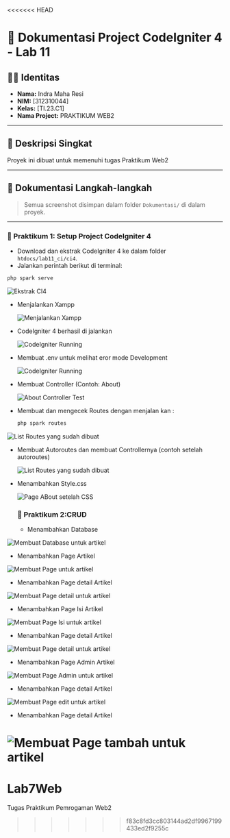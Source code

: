 <<<<<<< HEAD
# 📘 Dokumentasi Project CodeIgniter 4 - Lab 11

## 🙋‍♂️ Identitas

- **Nama:** Indra Maha Resi  
- **NIM:** [312310044]  
- **Kelas:** [TI.23.C1]  
- **Nama Project:** PRAKTIKUM WEB2 

---

## 📁 Deskripsi Singkat

Proyek ini dibuat untuk  memenuhi tugas Praktikum Web2

---

## 📸 Dokumentasi Langkah-langkah

> Semua screenshot disimpan dalam folder `Dokumentasi/` di dalam proyek.

---

### 🧱 Praktikum 1: Setup Project CodeIgniter 4

- Download dan ekstrak CodeIgniter 4 ke dalam folder `htdocs/lab11_ci/ci4`.
- Jalankan perintah berikut di terminal:

```bash
php spark serve
```
![Ekstrak CI4](Dokumentasi/codeigniter4.png)


- Menjalankan Xampp
  
  ![Menjalankan Xampp](Dokumentasi/xampp.png)

- CodeIgniter 4 berhasil di jalankan

  ![CodeIgniter Running](Dokumentasi/wellcome-page.png)

- Membuat .env untuk melihat eror mode Development

  ![CodeIgniter Running](Dokumentasi/eror-page.png)

- Membuat Controller (Contoh: About)

   ![About Controller Test](Dokumentasi/about-page.png)

- Membuat dan mengecek Routes
  dengan menjalan kan :
  ```bash
  php spark routes
  ```
 ![List Routes yang sudah dibuat ](Dokumentasi/Routes.png)
 
- Membuat Autoroutes dan membuat Controllernya (contoh setelah autoroutes)

  ![List Routes yang sudah dibuat ](Dokumentasi/tos-page.png)
  
- Menambahkan Style.css

  ![Page ABout setelah CSS ](Dokumentasi/about-css.png)


  ### 🧱 Praktikum 2:CRUD

  - Menambahkan Database

![Membuat Database untuk artikel ](Dokumentasi/database.png)

- Menambahkan Page Artikel

![Membuat Page untuk artikel ](Dokumentasi/page-artikel.png)

- Menambahkan Page detail Artikel

![Membuat Page detail untuk artikel ](Dokumentasi/page-detail-artikel.png)

- Menambahkan Page Isi Artikel

![Membuat Page Isi untuk artikel ](Dokumentasi/page-isi-artikel.png)

- Menambahkan Page detail Artikel

![Membuat Page detail untuk artikel ](Dokumentasi/page-detail-artikel.png)

- Menambahkan Page Admin Artikel

![Membuat Page Admin untuk artikel ](Dokumentasi/page-admin-artikel.png)

- Menambahkan Page detail Artikel

![Membuat Page edit untuk artikel ](Dokumentasi/page-edit-artikel.png)

- Menambahkan Page detail Artikel

![Membuat Page tambah untuk artikel ](Dokumentasi/page-artikel.png)
=======
# Lab7Web
Tugas Praktikum Pemrogaman Web2 
>>>>>>> f83c8fd3cc803144ad2df9967199433ed2f9255c
